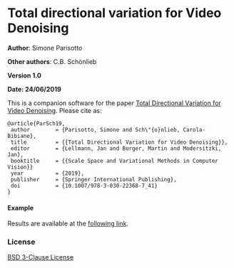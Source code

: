 #  Total directional variation for Video Denoising

**Author**: Simone Parisotto

**Other authors**: C.B. Schönlieb

**Version 1.0**

**Date: 24/06/2019**

This is a companion software for the paper [Total Directional Variation for Video Denoising](https://link.springer.com/chapter/10.1007%2F978-3-030-22368-7_41).
Please cite as:

```
@article{ParSch19,
 author        = {Parisotto, Simone and Sch\"{o}nlieb, Carola-Bibiane},
 title         = {{Total Directional Variation for Video Denoising}},
 editor        = {Lellmann, Jan and Burger, Martin and Modersitzki, Jan},
 booktitle     = {{Scale Space and Variational Methods in Computer Vision}}
 year          = {2019},
 publisher     = {Springer International Publishing},
 doi           = {10.1007/978-3-030-22368-7_41}
}

```

#### Example
Results are available at the [following link](http://www.simoneparisotto.com/TDV4videodenoising).

### License
[BSD 3-Clause License](https://opensource.org/licenses/BSD-3-Clause)

